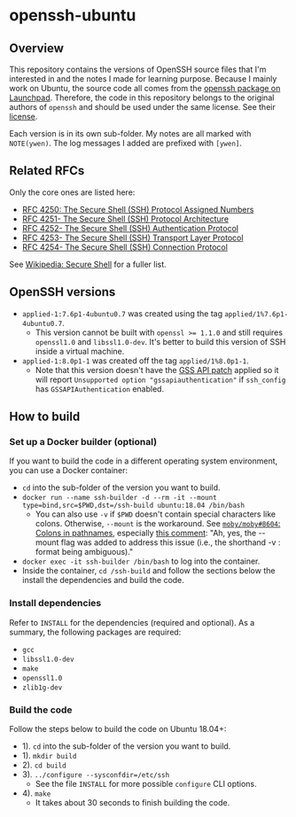 # openssh-ubuntu

## Overview

This repository contains the versions of OpenSSH source files that I'm interested in and the notes I made for learning purpose. Because I mainly work on Ubuntu, the source code all comes from the [openssh package on Launchpad](https://code.launchpad.net/ubuntu/+source/openssh). Therefore, the code in this repository belongs to the original authors of `openssh` and should be used under the same license. See their [license](https://git.launchpad.net/ubuntu/+source/openssh/tree/LICENCE).

Each version is in its own sub-folder. My notes are all marked with `NOTE(ywen)`. The log messages I added are prefixed with `[ywen]`.

## Related RFCs

Only the core ones are listed here:

- [RFC 4250: The Secure Shell (SSH) Protocol Assigned Numbers](https://datatracker.ietf.org/doc/html/rfc4250)
- [RFC 4251- The Secure Shell (SSH) Protocol Architecture](https://datatracker.ietf.org/doc/html/rfc4251)
- [RFC 4252- The Secure Shell (SSH) Authentication Protocol](https://datatracker.ietf.org/doc/html/rfc4252)
- [RFC 4253- The Secure Shell (SSH) Transport Layer Protocol](https://datatracker.ietf.org/doc/html/rfc4253)
- [RFC 4254- The Secure Shell (SSH) Connection Protocol](https://datatracker.ietf.org/doc/html/rfc4254)

See [Wikipedia: Secure Shell](https://en.wikipedia.org/wiki/Secure_Shell#Standards_documentation) for a fuller list.

## OpenSSH versions

- `applied-1:7.6p1-4ubuntu0.7` was created using the tag `applied/1%7.6p1-4ubuntu0.7`.
  - This version cannot be built with `openssl >= 1.1.0` and still requires `openssl1.0` and `libssl1.0-dev`. It's better to build this version of SSH inside a virtual machine.
- `applied-1:8.0p1-1` was created off the tag `applied/1%8.0p1-1`.
  - Note that this version doesn't have the [GSS API patch](./debian/patches/gssapi.patch) applied so it will report `Unsupported option "gssapiauthentication"` if `ssh_config` has `GSSAPIAuthentication` enabled.

## How to build

### Set up a Docker builder (optional)

If you want to build the code in a different operating system environment, you can use a Docker container:

- `cd` into the sub-folder of the version you want to build.
- `docker run --name ssh-builder -d --rm -it --mount type=bind,src=$PWD,dst=/ssh-build ubuntu:18.04 /bin/bash`
  - You can also use `-v` if `$PWD` doesn't contain special characters like colons. Otherwise, `--mount` is the workaround. See [`moby/moby#8604`: Colons in pathnames](https://github.com/moby/moby/issues/8604), especially [this comment](https://github.com/moby/moby/issues/8604#issuecomment-332685815): "Ah, yes, the --mount flag was added to address this issue (i.e., the shorthand -v <src>:<dest> format being ambiguous)."
- `docker exec -it ssh-builder /bin/bash` to log into the container.
- Inside the container, `cd /ssh-build` and follow the sections below the install the dependencies and build the code.

### Install dependencies

Refer to `INSTALL` for the dependencies (required and optional). As a summary, the following packages are required:
- `gcc`
- `libssl1.0-dev`
- `make`
- `openssl1.0`
- `zlib1g-dev`

### Build the code

Follow the steps below to build the code on Ubuntu 18.04+:

- 1). `cd` into the sub-folder of the version you want to build.
- 1). `mkdir build`
- 2). `cd build`
- 3). `../configure --sysconfdir=/etc/ssh`
  - See the file `INSTALL` for more possible `configure` CLI options.
- 4). `make`
  - It takes about 30 seconds to finish building the code.
